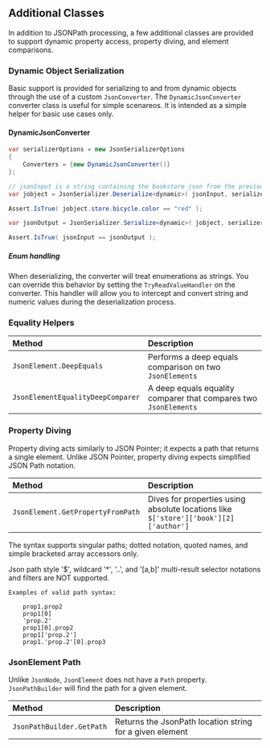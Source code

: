## Additional Classes

In addition to JSONPath processing, a few additional classes are provided to support dynamic property access,
property diving, and element comparisons.

### Dynamic Object Serialization

Basic support is provided for serializing to and from dynamic objects through the use of a custom `JsonConverter`.
The `DynamicJsonConverter` converter class is useful for simple scenareos. It is intended as a simple helper for basic use cases only.

#### DynamicJsonConverter

```csharp
var serializerOptions = new JsonSerializerOptions
{
    Converters = {new DynamicJsonConverter()}
};

// jsonInput is a string containing the bookstore json from the previous examples
var jobject = JsonSerializer.Deserialize<dynamic>( jsonInput, serializerOptions);

Assert.IsTrue( jobject.store.bicycle.color == "red" );

var jsonOutput = JsonSerializer.Serialize<dynamic>( jobject, serializerOptions ) as string;

Assert.IsTrue( jsonInput == jsonOutput );
```

##### Enum handling

When deserializing, the converter will treat enumerations as strings. You can override this behavior by setting 
the `TryReadValueHandler` on the converter. This handler will allow you to intercept and convert string and
numeric values during the deserialization process.

### Equality Helpers

| Method                             | Description
|:-----------------------------------|:-----------
| `JsonElement.DeepEquals`           | Performs a deep equals comparison on two `JsonElements`
| `JsonElementEqualityDeepComparer`  | A deep equals equality comparer that compares two `JsonElements`

### Property Diving

Property diving acts similarly to JSON Pointer; it expects a path that returns a single element.
Unlike JSON Pointer, property diving expects simplified JSON Path notation. 

| Method                             | Description
|:-----------------------------------|:-----------
| `JsonElement.GetPropertyFromPath`  | Dives for properties using absolute locations like `$['store']['book'][2]['author']`

The syntax supports singular paths; dotted notation, quoted names, and simple bracketed array accessors only.

Json path style '$', wildcard '*', '..', and '[a,b]' multi-result selector notations and filters are NOT supported.

```
Examples of valid path syntax:

    prop1.prop2
    prop1[0]
    'prop.2'
    prop1[0].prop2
    prop1['prop.2']
    prop1.'prop.2'[0].prop3
```

### JsonElement Path

Unlike `JsonNode`, `JsonElement` does not have a `Path` property. `JsonPathBuilder` will find the path
for a given element.

| Method                    | Description
|:--------------------------|:-----------
| `JsonPathBuilder.GetPath` | Returns the JsonPath location string for a given element

